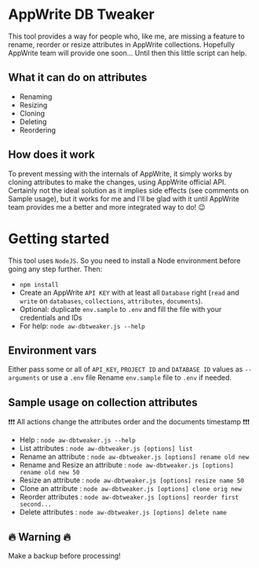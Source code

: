 # AppWrite DB Tweaker

This tool provides a way for people who, like me, are missing a feature to rename, reorder or resize attributes in AppWrite collections.
Hopefully AppWrite team will provide one soon... Until then this little script can help.

## What it can do on attributes

-  Renaming
-  Resizing
-  Cloning
-  Deleting
-  Reordering

## How does it work

To prevent messing with the internals of AppWrite, it simply works by cloning attributes to make the changes, using AppWrite official API.
Certainly not the ideal solution as it implies side effects (see comments on Sample usage), but it works for me and I'll be glad with it until AppWrite team provides me a better and more integrated way to do! 😉

# Getting started
This tool uses `NodeJS`. So you need to install a Node environment before going any step further.
Then:
- `npm install`
- Create an AppWrite `API KEY` with at least all `Database` right (`read` and `write` on `databases`, `collections`, `attributes`, `documents`).
- Optional: duplicate `env.sample` to `.env` and fill the file with your credentials and IDs
- For help: `node aw-dbtweaker.js --help`

## Environment vars

Either pass some or all of `API_KEY`, `PROJECT ID` and `DATABASE ID` values as `--arguments` or use a `.env` file
Rename `env.sample` file to `.env` if needed.

## Sample usage on collection attributes

❗️❗️❗️ All actions change the attributes order and the documents timestamp ❗️❗️❗️

-  Help : `node aw-dbtweaker.js --help`
-  List attributes : `node aw-dbtweaker.js [options] list`
-  Rename an attribute : `node aw-dbtweaker.js [options] rename old new`
-  Rename and Resize an attribute : `node aw-dbtweaker.js [options] rename old new 50`
-  Resize an attribute : `node aw-dbtweaker.js [options] resize name 50`
-  Clone an attribute : `node aw-dbtweaker.js [options] clone orig new`
-  Reorder attributes : `node aw-dbtweaker.js [options] reorder first second...`
-  Delete attributes : `node aw-dbtweaker.js [options] delete name`

## 🔥 Warning 🔥

Make a backup before processing!
